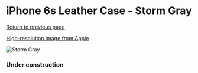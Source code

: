 # iPhone 6s Leather Case - Storm Gray

[Return to previous page](/iphone_6)

[High-resolution image from Apple](https://store.storeimages.cdn-apple.com/8756/as-images.apple.com/is/MM4D2?wid=4500&hei=4500&fmt=png)

<div style="width: 384px"><img src="/everypreview/MM4D2.png" alt="Storm Gray"></div>

### Under construction
